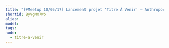 ```yaml
---
title: "[#Meetup 10/05/17] Lancement projet 'Titre À Venir' — Anthropocène"
shortid: ByVgMX7Wb
alias:
model:
tags:
node: 
  - titre-a-venir
---
```

